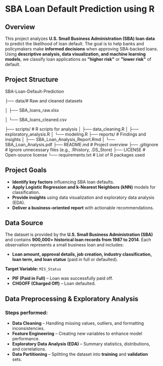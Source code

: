 # SBA Loan Default Prediction using R

## Overview
This project analyzes **U.S. Small Business Administration (SBA) loan data** to predict the likelihood of loan default. The goal is to help banks and policymakers make **informed decisions** when approving SBA-backed loans. Using **descriptive analysis, data visualization, and machine learning models**, we classify loan applications as **"higher risk"** or **"lower risk"** of default.

## Project Structure
SBA-Loan-Default-Prediction

├── data/# Raw and cleaned datasets

│   ├── SBA_loans_raw.xlsx

│   └── SBA_loans_cleaned.csv

├── scripts/            # R scripts for analysis
│   ├── data_cleaning.R
│   ├── exploratory_analysis.R
│   └── modeling.R
├── reports/            # Findings and insights
│   ├── SBA_Loan_Analysis_Report.Rmd
│   └── SBA_Loan_Analysis.pdf
├── README.md           # Project overview
├── .gitignore          # Ignore unnecessary files (e.g., .Rhistory, .DS_Store)
├── LICENSE             # Open-source license
└── requirements.txt    # List of R packages used

## Project Goals
- **Identify key factors** influencing SBA loan defaults.
- **Apply Logistic Regression and k-Nearest Neighbors (kNN)** models for classification.
- **Provide insights** using data visualization and exploratory data analysis (EDA).
- **Deliver a business-oriented report** with actionable recommendations.

## Data Source
The dataset is provided by the **U.S. Small Business Administration (SBA)** and contains **900,000+ historical loan records from 1987 to 2014**. Each observation represents a small business loan and includes:
- **Loan amount, approval details, job creation, industry classification, loan term, and loan status** (paid in full or defaulted).

**Target Variable:** `MIS_Status`
- **PIF (Paid in Full)** – Loan was successfully paid off.
- **CHGOFF (Charged Off)** – Loan defaulted.

## Data Preprocessing & Exploratory Analysis
### Steps performed:
- **Data Cleaning** – Handling missing values, outliers, and formatting inconsistencies.
- **Feature Engineering** – Creating new variables to enhance model performance.
- **Exploratory Data Analysis (EDA)** – Summary statistics, distributions, and correlations.
- **Data Partitioning** – Splitting the dataset into **training** and **validation** sets.





















